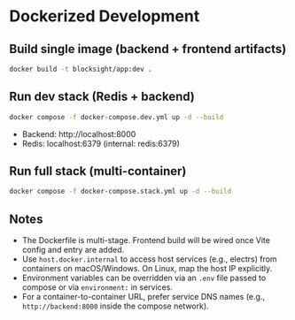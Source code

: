 # Dockerized Development

## Build single image (backend + frontend artifacts)
```bash
docker build -t blocksight/app:dev .
```

## Run dev stack (Redis + backend)
```bash
docker compose -f docker-compose.dev.yml up -d --build
```

- Backend: http://localhost:8000
- Redis: localhost:6379 (internal: redis:6379)

## Run full stack (multi-container)
```bash
docker compose -f docker-compose.stack.yml up -d --build
```

## Notes
- The Dockerfile is multi-stage. Frontend build will be wired once Vite config and entry are added.
- Use `host.docker.internal` to access host services (e.g., electrs) from containers on macOS/Windows. On Linux, map the host IP explicitly.
- Environment variables can be overridden via an `.env` file passed to compose or via `environment:` in services.
 - For a container-to-container URL, prefer service DNS names (e.g., `http://backend:8000` inside the compose network).
